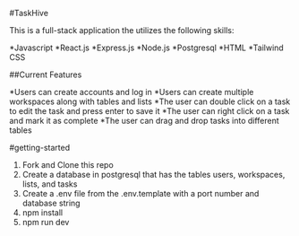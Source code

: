 #TaskHive

This is a full-stack application the utilizes the following skills:

*Javascript
*React.js
*Express.js
*Node.js
*Postgresql
*HTML
*Tailwind CSS

##Current Features

*Users can create accounts and log in
*Users can create multiple workspaces along with tables and lists
*The user can double click on a task to edit the task and press enter to save it
*The user can right click on a task and mark it as complete
*The user can drag and drop tasks into different tables

#getting-started
1. Fork and Clone this repo
2. Create a database in postgresql that has the tables users, workspaces, lists, and tasks
3. Create a .env file from the .env.template with a port number and database string
4. npm install
5. npm run dev